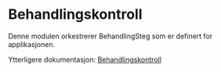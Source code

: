 # Behandlingskontroll
Denne modulen orkestrerer BehandlingSteg som er definert for applikasjonen.

Ytterligere dokumentasjon: [Behandlingskontroll](https://confluence.adeo.no/display/SVF/10.4+Tema+-+Behandlingskontroll)